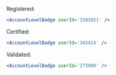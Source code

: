 Registered:
```jsx
<AccountLevelBadge userId='3385021' /> 
```
Certified:
```jsx
<AccountLevelBadge userId='345424' /> 
```
Validated:
```jsx
<AccountLevelBadge userId='273980' /> 
```